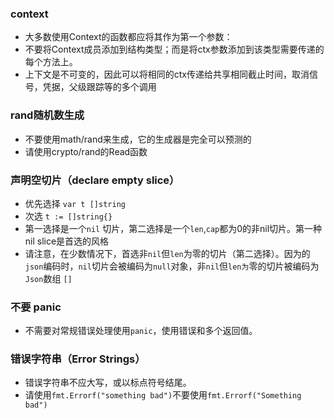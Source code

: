 ### context

- 大多数使用Context的函数都应将其作为第一个参数：
- 不要将Context成员添加到结构类型；而是将ctx参数添加到该类型需要传递的每个方法上。
- 上下文是不可变的，因此可以将相同的ctx传递给共享相同截止时间，取消信号，凭据，父级跟踪等的多个调用

### rand随机数生成

- 不要使用math/rand来生成，它的生成器是完全可以预测的
- 请使用crypto/rand的Read函数

### 声明空切片（declare empty slice）

- 优先选择 `var t []string`
- 次选 `t := []string{}`
- 第一选择是一个`nil` 切片，第二选择是一个`len`,`cap`都为0的非nil切片。第一种nil slice是首选的风格
- 请注意，在少数情况下，首选非`nil`但`len`为零的切片（第二选择）。因为的`json`编码时，`nil`切片会被编码为`null`对象，非`nil`但`len为`零的切片被编码为`Json`数组 `[]`

### 不要 panic

- 不需要对常规错误处理使用`panic`，使用错误和多个返回值。

### 错误字符串（Error Strings）

- 错误字符串不应大写，或以标点符号结尾。
- 请使用`fmt.Errorf("something bad")`不要使用`fmt.Errorf("Something bad")`

